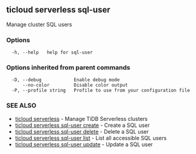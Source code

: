 ## ticloud serverless sql-user

Manage cluster SQL users

### Options

```
  -h, --help   help for sql-user
```

### Options inherited from parent commands

```
  -D, --debug            Enable debug mode
      --no-color         Disable color output
  -P, --profile string   Profile to use from your configuration file
```

### SEE ALSO

* [ticloud serverless](ticloud_serverless.md)	 - Manage TiDB Serverless clusters
* [ticloud serverless sql-user create](ticloud_serverless_sql-user_create.md)	 - Create a SQL user
* [ticloud serverless sql-user delete](ticloud_serverless_sql-user_delete.md)	 - Delete a SQL user
* [ticloud serverless sql-user list](ticloud_serverless_sql-user_list.md)	 - List all accessible SQL users
* [ticloud serverless sql-user update](ticloud_serverless_sql-user_update.md)	 - Update a SQL user

